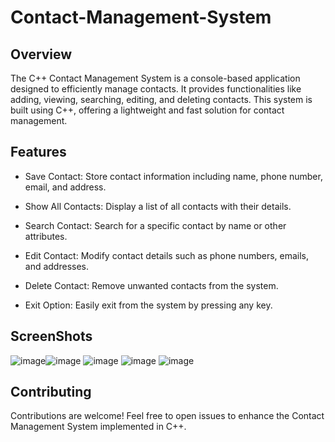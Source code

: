# Contact-Management-System
## Overview
The C++ Contact Management System is a console-based application designed to efficiently manage contacts. It provides functionalities like adding, viewing, searching, editing, and deleting contacts. This system is built using C++, offering a lightweight and fast solution for contact management.


## Features
- Save Contact: Store contact information including name, phone number, email, and address.
  
- Show All Contacts: Display a list of all contacts with their details.
  
- Search Contact: Search for a specific contact by name or other attributes.
  
- Edit Contact: Modify contact details such as phone numbers, emails, and addresses.
  
- Delete Contact: Remove unwanted contacts from the system.
  
- Exit Option: Easily exit from the system by pressing any key.

## ScreenShots
![image](https://github.com/AnshulRathee/Contact-Management-System/assets/144076132/0df6747f-6c04-41cc-842c-b996a73f7f35)![image](https://github.com/AnshulRathee/Contact-Management-System/assets/144076132/38bbeac0-4b39-4982-a263-4b029f065956)
![image](https://github.com/AnshulRathee/Contact-Management-System/assets/144076132/8471b0c7-a0e1-4e85-b5c9-14ad8077f41e)
![image](https://github.com/AnshulRathee/Contact-Management-System/assets/144076132/c03c82f4-d9a7-49b1-9b10-ac9582fc2902)
![image](https://github.com/AnshulRathee/Contact-Management-System/assets/144076132/3f138a72-d34f-4432-8de1-9a7d2e475384)

## Contributing
Contributions are welcome! Feel free to open issues to enhance the Contact Management System implemented in C++.
